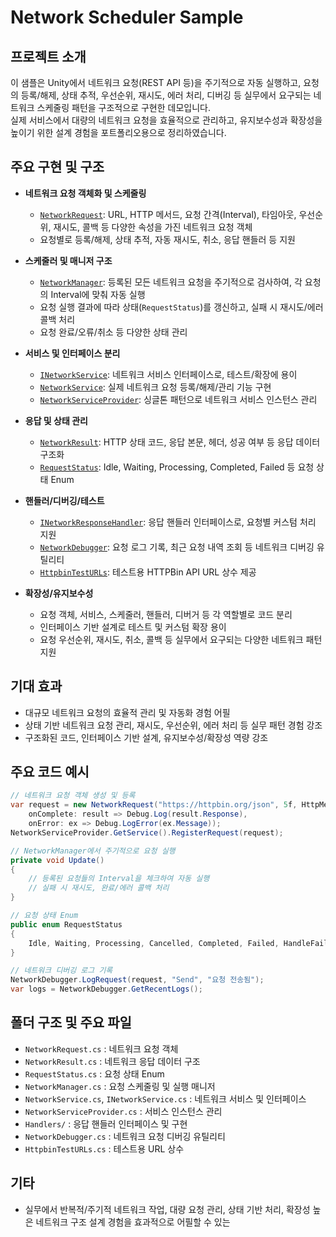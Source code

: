 # Network Scheduler Sample

## 프로젝트 소개
이 샘플은 Unity에서 네트워크 요청(REST API 등)을 주기적으로 자동 실행하고, 요청의 등록/해제, 상태 추적, 우선순위, 재시도, 에러 처리, 디버깅 등 실무에서 요구되는 네트워크 스케줄링 패턴을 구조적으로 구현한 데모입니다.  
실제 서비스에서 대량의 네트워크 요청을 효율적으로 관리하고, 유지보수성과 확장성을 높이기 위한 설계 경험을 포트폴리오용으로 정리하였습니다.

## 주요 구현 및 구조

- **네트워크 요청 객체화 및 스케줄링**
  - [`NetworkRequest`](NetworkRequest.cs): URL, HTTP 메서드, 요청 간격(Interval), 타임아웃, 우선순위, 재시도, 콜백 등 다양한 속성을 가진 네트워크 요청 객체
  - 요청별로 등록/해제, 상태 추적, 자동 재시도, 취소, 응답 핸들러 등 지원

- **스케줄러 및 매니저 구조**
  - [`NetworkManager`](NetworkManager.cs): 등록된 모든 네트워크 요청을 주기적으로 검사하여, 각 요청의 Interval에 맞춰 자동 실행
  - 요청 실행 결과에 따라 상태(`RequestStatus`)를 갱신하고, 실패 시 재시도/에러 콜백 처리
  - 요청 완료/오류/취소 등 다양한 상태 관리

- **서비스 및 인터페이스 분리**
  - [`INetworkService`](Interfaces/INetworkService.cs): 네트워크 서비스 인터페이스로, 테스트/확장에 용이
  - [`NetworkService`](NetworkService.cs): 실제 네트워크 요청 등록/해제/관리 기능 구현
  - [`NetworkServiceProvider`](NetworkServiceProvider.cs): 싱글톤 패턴으로 네트워크 서비스 인스턴스 관리

- **응답 및 상태 관리**
  - [`NetworkResult`](NetworkResult.cs): HTTP 상태 코드, 응답 본문, 헤더, 성공 여부 등 응답 데이터 구조화
  - [`RequestStatus`](RequestStatus.cs): Idle, Waiting, Processing, Completed, Failed 등 요청 상태 Enum

- **핸들러/디버깅/테스트**
  - [`INetworkResponseHandler`](Handlers/INetworkResponseHandler.cs): 응답 핸들러 인터페이스로, 요청별 커스텀 처리 지원
  - [`NetworkDebugger`](NetworkDebugger.cs): 요청 로그 기록, 최근 요청 내역 조회 등 네트워크 디버깅 유틸리티
  - [`HttpbinTestURLs`](HttpbinTestURLs.cs): 테스트용 HTTPBin API URL 상수 제공

- **확장성/유지보수성**
  - 요청 객체, 서비스, 스케줄러, 핸들러, 디버거 등 각 역할별로 코드 분리
  - 인터페이스 기반 설계로 테스트 및 커스텀 확장 용이
  - 요청 우선순위, 재시도, 취소, 콜백 등 실무에서 요구되는 다양한 네트워크 패턴 지원

## 기대 효과

- 대규모 네트워크 요청의 효율적 관리 및 자동화 경험 어필
- 상태 기반 네트워크 요청 관리, 재시도, 우선순위, 에러 처리 등 실무 패턴 경험 강조
- 구조화된 코드, 인터페이스 기반 설계, 유지보수성/확장성 역량 강조

## 주요 코드 예시

```csharp
// 네트워크 요청 객체 생성 및 등록
var request = new NetworkRequest("https://httpbin.org/json", 5f, HttpMethod.Get,
    onComplete: result => Debug.Log(result.Response),
    onError: ex => Debug.LogError(ex.Message));
NetworkServiceProvider.GetService().RegisterRequest(request);

// NetworkManager에서 주기적으로 요청 실행
private void Update()
{
    // 등록된 요청들의 Interval을 체크하여 자동 실행
    // 실패 시 재시도, 완료/에러 콜백 처리
}
```

```csharp
// 요청 상태 Enum
public enum RequestStatus
{
    Idle, Waiting, Processing, Cancelled, Completed, Failed, HandleFailed
}
```

```csharp
// 네트워크 디버깅 로그 기록
NetworkDebugger.LogRequest(request, "Send", "요청 전송됨");
var logs = NetworkDebugger.GetRecentLogs();
```

## 폴더 구조 및 주요 파일

- `NetworkRequest.cs` : 네트워크 요청 객체
- `NetworkResult.cs` : 네트워크 응답 데이터 구조
- `RequestStatus.cs` : 요청 상태 Enum
- `NetworkManager.cs` : 요청 스케줄링 및 실행 매니저
- `NetworkService.cs`, `INetworkService.cs` : 네트워크 서비스 및 인터페이스
- `NetworkServiceProvider.cs` : 서비스 인스턴스 관리
- `Handlers/` : 응답 핸들러 인터페이스 및 구현
- `NetworkDebugger.cs` : 네트워크 요청 디버깅 유틸리티
- `HttpbinTestURLs.cs` : 테스트용 URL 상수

## 기타

- 실무에서 반복적/주기적 네트워크 작업, 대량 요청 관리, 상태 기반 처리, 확장성 높은 네트워크 구조 설계 경험을 효과적으로 어필할 수 있는